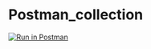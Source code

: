 # Postman_collection

[![Run in Postman](https://run.pstmn.io/button.svg)](https://app.getpostman.com/run-collection/13ccbf4d4178225a373f)
